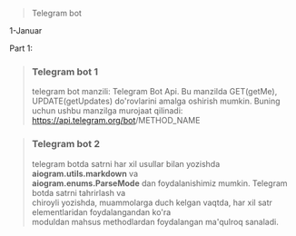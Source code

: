 >Telegram bot

1-Januar

Part 1:

>### Telegram bot 1
> telegram bot manzili: Telegram Bot Api.
> Bu manzilda GET(getMe), UPDATE(getUpdates) do'rovlarini amalga oshirish mumkin. Buning uchun ushbu manzilga murojaat qilinadi:
>  https://api.telegram.org/bot<TOKEN>/METHOD_NAME 


>### Telegram bot 2
> telegram botda satrni har xil usullar bilan yozishda __aiogram.utils.markdown__ va\
> __aiogram.enums.ParseMode__ dan foydalanishimiz mumkin. Telegram botda satrni tahrirlash va\
> chiroyli yozishda, muammolarga duch kelgan vaqtda, har xil satr elementlaridan foydalangandan ko'ra\
> moduldan mahsus methodlardan foydalangan ma'qulroq sanaladi. 
